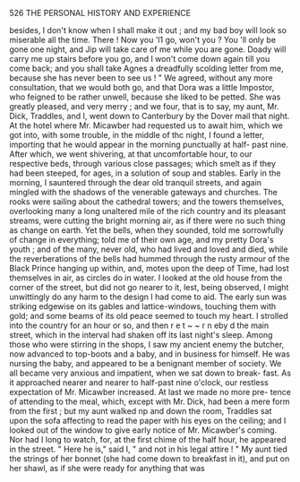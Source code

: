 526             THE PERSONAL HISTORY AND EXPERIENCE

 besides, I don't know when I shall make it out ; and my bad boy will look
 so miserable all the time. There ! Now you 'l1 go, won't you ? You 'll
 only be gone one night, and Jip will take care of me while you are gone.
 Doady will carry me up stairs before you go, and I won't come down
 again till you come back; and you shall take Agnes a dreadfully scolding
 letter from me, because she has never been to see us ! "
    We agreed, without any more consultation, that we would both go, and
 that Dora was a little Impostor, who feigned to be rather unwell, because
 she liked to be petted. She was greatly pleased, and very merry ; and we
 four, that is to say, my aunt, Mr. Dick, Traddles, and I, went down to
 Canterbury by the Dover mail that night.
    At the hotel where Mr. Micawber had requested us to await him, which
 we got into, with some trouble, in the middle of thc night, I found a
 letter, importing that he would appear in the morning punctually at half-
 past nine. After which, we went shivering, at that uncomfortable hour, to
 our respective beds, through various close passages; which smelt as if they
 had been steeped, for ages, in a solution of soup and stables.
    Early in the morning, I sauntered through the dear old tranquil streets,
 and again mingled with the shadows of the venerable gateways and
 churches. The rooks were sailing about the cathedral towers; and the
towers themselves, overlooking many a long unaltered mile of the rich
country and its pleasant streams, were cutting the bright morning air, as
if there were no such thing as change on earth. Yet the bells, when they
sounded, told me sorrowfully of change in everything; told me of their
own age, and my pretty Dora's youth ; and of the many, never old, who had
lived and loved and died, while the reverberations of the bells had hummed
through the rusty armour of the Black Prince hanging up within, and,
motes upon the deep of Time, had lost themselves in air, as circles do in
water.
    I looked at the old house from the corner of the street, but did not go
nearer to it, lest, being observed, I might unwittingly do any harm to the
design I had come to aid. The early sun was striking edgewise on its
gables and lattice-windows, touching them with gold; and some beams
of its old peace seemed to touch my heart.
    I strolled into the country for an hour or so, and then r e t ~ ~ r n eby
                                                                            d the
main street, which in the interval had shaken off its last night's sleep.
Among those who were stirring in the shops, I saw my ancient enemy the
butcher, now advanced to top-boots and a baby, and in business for himself.
He was nursing the baby, and appeared to be a benignant member of society.
   We all became very anxious and impatient, when we sat down to break-
fast. As it approached nearer and nearer to half-past nine o'clock, our restless
expectation of Mr. Micawber increased. At last we made no more pre-
tence of attending to the meal, which, except with Mr. Dick, had been a
mere form from the first ; but my aunt walked np and down the room,
Traddles sat upon the sofa affecting to read the paper with his eyes on
the ceiling; and I looked out of the window to give early notice of Mr.
Micawber's coming. Nor had I long to watch, for, at the first chime of
the half hour, he appeared in the street.
    " Here he is," said I, " and not in his legal attire ! "
   My aunt tied the strings of her bonnet (she had come down to breakfast
in it), and put on her shawl, as if she were ready for anything that was
